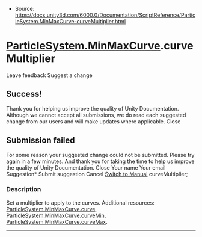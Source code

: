 * Source: https://docs.unity3d.com/6000.0/Documentation/ScriptReference/ParticleSystem.MinMaxCurve-curveMultiplier.html

#  [ParticleSystem.MinMaxCurve](https://docs.unity3d.com/6000.0/Documentation/ScriptReference/ParticleSystem.MinMaxCurve.html).curveMultiplier
Leave feedback
Suggest a change
## Success!
Thank you for helping us improve the quality of Unity Documentation. Although we cannot accept all submissions, we do read each suggested change from our users and will make updates where applicable.
Close
## Submission failed
For some reason your suggested change could not be submitted. Please <a>try again</a> in a few minutes. And thank you for taking the time to help us improve the quality of Unity Documentation.
Close
Your name Your email Suggestion* Submit suggestion
Cancel
[Switch to Manual](https://docs.unity3d.com/6000.0/Documentation/Manual/class-ParticleSystem.html "Go to ParticleSystem Component in the Manual")
curveMultiplier; 
### Description
Set a multiplier to apply to the curves.
Additional resources: [ParticleSystem.MinMaxCurve.curve](https://docs.unity3d.com/6000.0/Documentation/ScriptReference/ParticleSystem.MinMaxCurve-curve.html), [ParticleSystem.MinMaxCurve.curveMin](https://docs.unity3d.com/6000.0/Documentation/ScriptReference/ParticleSystem.MinMaxCurve-curveMin.html), [ParticleSystem.MinMaxCurve.curveMax](https://docs.unity3d.com/6000.0/Documentation/ScriptReference/ParticleSystem.MinMaxCurve-curveMax.html).
* * *
